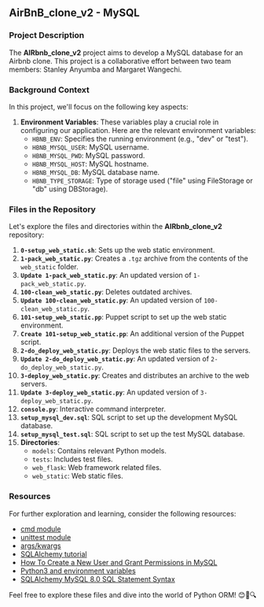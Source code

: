 ## AirBnB_clone_v2 - MySQL

### Project Description
The **AIRbnb_clone_v2** project aims to develop a MySQL database for an Airbnb clone. This project is a collaborative effort between two team members: Stanley Anyumba and Margaret Wangechi.

### Background Context
In this project, we'll focus on the following key aspects:

1. **Environment Variables**: These variables play a crucial role in configuring our application. Here are the relevant environment variables:
   - `HBNB_ENV`: Specifies the running environment (e.g., "dev" or "test").
   - `HBNB_MYSQL_USER`: MySQL username.
   - `HBNB_MYSQL_PWD`: MySQL password.
   - `HBNB_MYSQL_HOST`: MySQL hostname.
   - `HBNB_MYSQL_DB`: MySQL database name.
   - `HBNB_TYPE_STORAGE`: Type of storage used ("file" using FileStorage or "db" using DBStorage).

### Files in the Repository
Let's explore the files and directories within the **AIRbnb_clone_v2** repository:

1. **`0-setup_web_static.sh`**: Sets up the web static environment.
2. **`1-pack_web_static.py`**: Creates a `.tgz` archive from the contents of the `web_static` folder.
3. **`Update 1-pack_web_static.py`**: An updated version of `1-pack_web_static.py`.
4. **`100-clean_web_static.py`**: Deletes outdated archives.
5. **`Update 100-clean_web_static.py`**: An updated version of `100-clean_web_static.py`.
6. **`101-setup_web_static.pp`**: Puppet script to set up the web static environment.
7. **`Create 101-setup_web_static.pp`**: An additional version of the Puppet script.
8. **`2-do_deploy_web_static.py`**: Deploys the web static files to the servers.
9. **`Update 2-do_deploy_web_static.py`**: An updated version of `2-do_deploy_web_static.py`.
10. **`3-deploy_web_static.py`**: Creates and distributes an archive to the web servers.
11. **`Update 3-deploy_web_static.py`**: An updated version of `3-deploy_web_static.py`.
12. **`console.py`**: Interactive command interpreter.
13. **`setup_mysql_dev.sql`**: SQL script to set up the development MySQL database.
14. **`setup_mysql_test.sql`**: SQL script to set up the test MySQL database.
15. **Directories**:
    - `models`: Contains relevant Python models.
    - `tests`: Includes test files.
    - `web_flask`: Web framework related files.
    - `web_static`: Web static files.

### Resources
For further exploration and learning, consider the following resources:

- [cmd module](https://docs.python.org/3/library/cmd.html)
- [unittest module](https://docs.python.org/3/library/unittest.html)
- [args/kwargs](https://docs.python.org/3/tutorial/controlflow.html#more-on-defining-functions)
- [SQLAlchemy tutorial](https://docs.sqlalchemy.org/en/20/tutorial/index.html)
- [How To Create a New User and Grant Permissions in MySQL](https://www.digitalocean.com/community/tutorials/how-to-create-a-new-user-and-grant-permissions-in-mysql)
- [Python3 and environment variables](https://docs.python.org/3/library/os.html#os.environ)
- [SQLAlchemy MySQL 8.0 SQL Statement Syntax](https://dev.mysql.com/doc/refman/8.0/en/sql-syntax.html)

Feel free to explore these files and dive into the world of Python ORM! 😊🐍🔍

